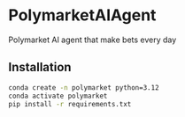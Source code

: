 # PolymarketAIAgent
Polymarket AI agent that make bets every day

## Installation
```bash
conda create -n polymarket python=3.12
conda activate polymarket
pip install -r requirements.txt
```
